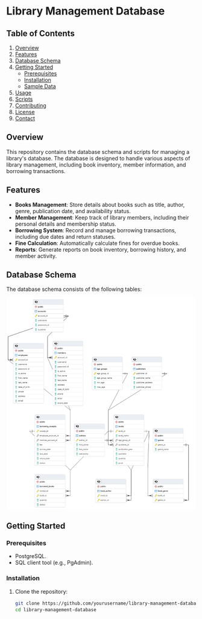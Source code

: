 # Library Management Database

## Table of Contents

1. [Overview](#overview)
2. [Features](#features)
3. [Database Schema](#database-schema)
4. [Getting Started](#getting-started)
   - [Prerequisites](#prerequisites)
   - [Installation](#installation)
   - [Sample Data](#sample-data)
5. [Usage](#usage)
6. [Scripts](#scripts)
7. [Contributing](#contributing)
8. [License](#license)
9. [Contact](#contact)

## Overview

This repository contains the database schema and scripts for managing a library's database. The database is designed to handle various aspects of library management, including book inventory, member information, and borrowing transactions.

## Features

- **Books Management**: Store details about books such as title, author, genre, publication date, and availability status.
- **Member Management**: Keep track of library members, including their personal details and membership status.
- **Borrowing System**: Record and manage borrowing transactions, including due dates and return statuses.
- **Fine Calculation**: Automatically calculate fines for overdue books.
- **Reports**: Generate reports on book inventory, borrowing history, and member activity.

## Database Schema

The database schema consists of the following tables:

![picture1](report/Untitled.png)

## Getting Started

### Prerequisites

- PostgreSQL.
- SQL client tool (e.g., PgAdmin).

### Installation

1. Clone the repository:

   ```sh
   git clone https://github.com/yourusername/library-management-database.git
   cd library-management-database

